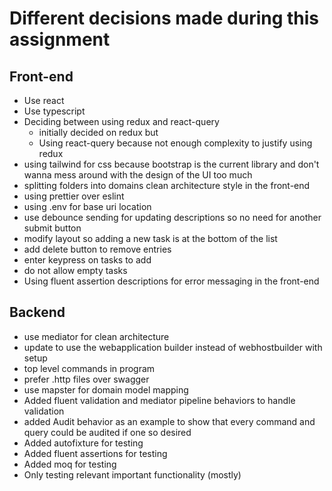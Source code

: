 # Different decisions made during this assignment

## Front-end

 - Use react
 - Use typescript
 - Deciding between using redux and react-query
    - initially decided on redux but
    - Using react-query because not enough complexity to justify using redux
 - using tailwind for css because bootstrap is the current library and don't wanna mess around with the design of the UI too much
 - splitting folders into domains clean architecture style in the front-end
 - using prettier over eslint
 - using .env for base uri location
 - use debounce sending for updating descriptions so no need for another submit button
 - modify layout so adding a new task is at the bottom of the list
 - add delete button to remove entries
 - enter keypress on tasks to add
 - do not allow empty tasks
 - Using fluent assertion descriptions for error messaging in the front-end

 ## Backend

 - use mediator for clean architecture
 - update to use the webapplication builder instead of webhostbuilder with setup
 - top level commands in program
 - prefer .http files over swagger
 - use mapster for domain model mapping
 - Added fluent validation and mediator pipeline behaviors to handle validation
 - added Audit behavior as an example to show that every command and query could be audited if one so desired
 - Added autofixture for testing
 - Added fluent assertions for testing
 - Added moq for testing
 - Only testing relevant important functionality (mostly)